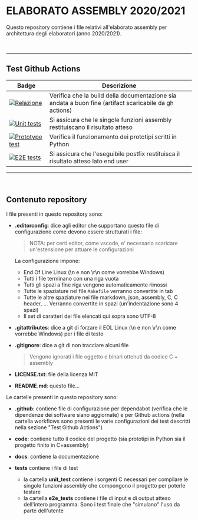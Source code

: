 # ELABORATO ASSEMBLY 2020/2021

Questo repository contiene i file relativi
all'elaborato assembly per architettura degli elaboratori (anno 2020/2021).

<br>

---

## Test Github Actions

|Badge|Descrizione|
|-----|-----------|
|[![Relazione](https://github.com/arc6-202021/elaborato_assembly/actions/workflows/relazione.yml/badge.svg)](https://github.com/arc6-202021/elaborato_assembly/actions/workflows/relazione.yml)|Verifica che la build della documentazione sia andata a buon fine (artifact scaricabile da gh actions)|
|[![Unit tests](https://github.com/arc6-202021/elaborato_assembly/actions/workflows/unittests.yml/badge.svg)](https://github.com/arc6-202021/elaborato_assembly/actions/workflows/unittests.yml)|Si assicura che le singole funzioni assembly restituiscano il risultato atteso|
|[![Prototype test](https://github.com/arc6-202021/elaborato_assembly/actions/workflows/prototype_test.yml/badge.svg)](https://github.com/arc6-202021/elaborato_assembly/actions/workflows/prototype_test.yml)|Verifica il funzionamento dei prototipi scritti in Python|
|[![E2E tests](https://github.com/arc6-202021/elaborato_assembly/actions/workflows/e2e_tests.yml/badge.svg)](https://github.com/arc6-202021/elaborato_assembly/actions/workflows/e2e_tests.yml)|Si assicura che l'eseguibile postfix restituisca il risultato atteso lato end user|

---

<br>

## Contenuto repository

I file presenti in questo repository sono:

* **.editorconfig**: dice agli editor che supportano questo file di configurazione
    come devono essere strutturati i file:
    > NOTA: per certi editor, come vscode, e' necessario scaricare un'estensione per attuare le configurazioni

    La configurazione impone:
    * End Of Line Linux (\n e non \r\n come vorrebbe Windows)
    * Tutti i file terminano con una riga vuota
    * Tutti gli spazi a fine riga vengono automaticamente rimossi
    * Tutte le spaziature nel file ```Makefile``` verranno convertite in tab
    * Tutte le altre spaziature nei file markdown, json, assembly, C, C header, ... Verranno convertite in spazi (un'indentazione sono 4 spazi)
    * Il set di caratteri dei file elencati qui sopra sono UTF-8

* **.gitattributes**: dice a git di forzare il EOL Linux (\n e non \r\n come vorrebbe Windows) per i file di testo

* **.gitignore**: dice a git di non tracciare alcuni file
    > Vengono ignorati i file oggetto e binari ottenuti da codice C + assembly

* **LICENSE.txt**: file della licenza MIT

* **README.md**: questo file...

Le cartelle presenti in questo repository sono:

* **.github**: contiene file di configurazione per dependabot (verifica che le dipendenze dei software siano aggiornate) e per Github actions (nella cartella workflows sono presenti le varie configurazioni dei test descritti nella sezione "Test Github Actions")

* **code**: contiene tutto il codice del progetto (sia prototipi in Python sia il progetto finito in C+assembly)

* **docs**: contiene la documentazione

* **tests** contiene i file di test
    * la cartella **unit_test** contiene i sorgenti C necessari per compilare le singole funzioni assembly che compongono il progetto
    per poterle testare
    * la cartella **e2e_tests** contiene i file di input e di output atteso dell'intero programma. Sono i test finale che "simulano" l'uso da parte dell'utente
